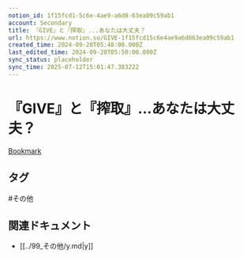 ```yaml
---
notion_id: 1f15fcd1-5c6e-4ae9-a6d8-63ea09c59ab1
account: Secondary
title: 『GIVE』と『搾取』...あなたは大丈夫？
url: https://www.notion.so/GIVE-1f15fcd15c6e4ae9a6d863ea09c59ab1
created_time: 2024-09-28T05:48:00.000Z
last_edited_time: 2024-09-28T05:50:00.000Z
sync_status: placeholder
sync_time: 2025-07-12T15:01:47.383222
---
```

# 『GIVE』と『搾取』...あなたは大丈夫？

[Bookmark](https://mm.tt/app/map/3427819360?t=qZSgZP1ZwJ)

## タグ

#その他 

## 関連ドキュメント

- [[../99_その他/y.md|y]]

